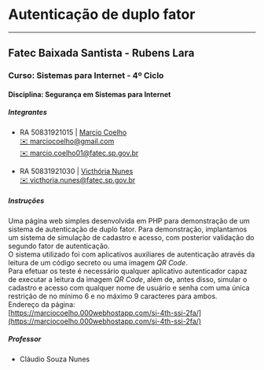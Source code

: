 # Autenticação de duplo fator
___
## Fatec Baixada Santista - Rubens Lara
### Curso: Sistemas para Internet - 4º Ciclo
#### Disciplina: Segurança em Sistemas para Internet
##### Integrantes
- RA 50831921015 | [Marcio Coelho](https://coelhomarcio.github.io/)  
  [✉️ marciocoelho@gmail.com](mailto:marciocoelho@gmail.com)  
  [✉️ marcio.coelho01@fatec.sp.gov.br](mailto:marcio.coelho01@fatec.sp.gov.br)


- RA 50831921030 | [Victhória Nunes](https://github.com/victhorianunes/)  
  [✉️ victhoria.nunes@fatec.sp.gov.br](mailto:victhoria.nunes@fatec.sp.gov.br)
##### Instruções
Uma página web simples desenvolvida em PHP para demonstração de um sistema 
de autenticação de duplo fator. Para demonstração, implantamos um sistema de 
simulação de cadastro e acesso, com posterior validação do segundo fator de 
autenticação.  
O sistema utilizado foi com aplicativos auxiliares de autenticação através 
da leitura de um código secreto ou uma imagem _QR Code_.  
Para efetuar os teste é necessário qualquer aplicativo autenticador capaz de 
executar a leitura da imagem _QR Code_, além de, antes disso, simular o 
cadastro e acesso com qualquer nome de usuário e senha com uma única restrição 
de no mínimo 6 e no máximo 9 caracteres para ambos.  
Endereço da página:  
[https://marciocoelho.000webhostapp.com/si-4th-ssi-2fa/](https://marciocoelho.000webhostapp.com/si-4th-ssi-2fa/)
##### Professor
- Cláudio Souza Nunes